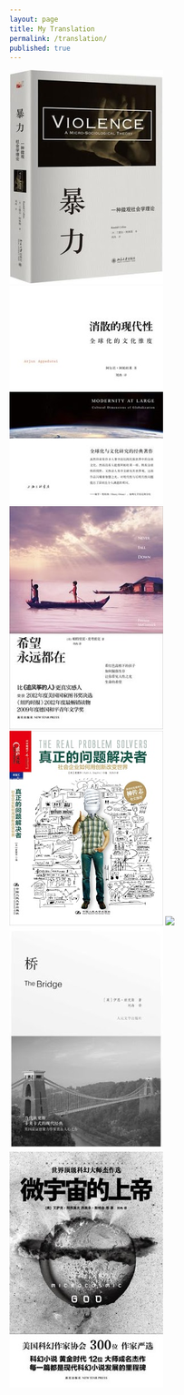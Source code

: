 ```yaml
---
layout: page
title: My Translation
permalink: /translation/
published: true
---
```


![Collins, R. (2009). Violence: A micro-sociological theory](/images/violence.jpg)
![](/images/modernity.jpg)
![](/images/hope.jpg)
![](/images/problem.jpg)
![](/images/flower.jpg)
![](/images/bridge.jpg)
![](/images/god.jpg)

